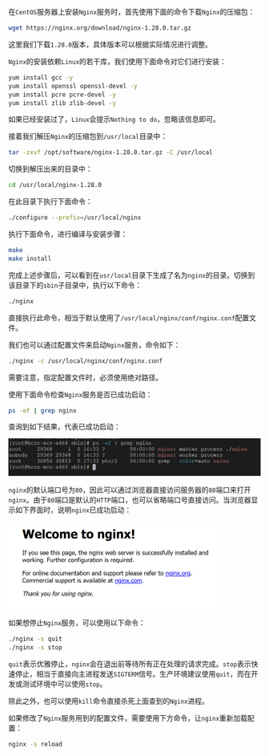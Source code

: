 在`CentOS`服务器上安装`Nginx`服务时，首先使用下面的命令下载`Nginx`的压缩包：

```sh
wget https://nginx.org/download/nginx-1.28.0.tar.gz
```

这里我们下载`1.28.0`版本，具体版本可以根据实际情况进行调整。

`Nginx`的安装依赖`Linux`的若干库，我们使用下面命令对它们进行安装：

```sh
yum install gcc -y
yum install openssl openssl-devel -y
yum install pcre pcre-devel -y
yum install zlib zlib-devel -y
```

如果已经安装过了，`Linux`会提示`Nothing to do`，忽略该信息即可。

接着我们解压`Nginx`的压缩包到`/usr/local`目录中：

```sh
tar -zxvf /opt/software/nginx-1.28.0.tar.gz -C /usr/local
```

切换到解压出来的目录中：

```sh
cd /usr/local/nginx-1.28.0
```

在此目录下执行下面命令：

```sh
./configure --prefix=/usr/local/nginx
```

执行下面命令，进行编译与安装步骤：

```sh
make
make install
```

完成上述步骤后，可以看到在`usr/local`目录下生成了名为`nginx`的目录。切换到该目录下的`sbin`子目录中，执行以下命令：

```sh
./nginx
```

直接执行此命令，相当于默认使用了`/usr/local/nginx/conf/nginx.conf`配置文件。

我们也可以通过配置文件来启动`Nginx`服务，命令如下：

```sh
./nginx -c /usr/local/nginx/conf/nginx.conf
```

需要注意，指定配置文件时，必须使用绝对路径。

使用下面命令检查`Nginx`服务是否已成功启动：

```sh
ps -ef | grep nginx
```

查询到如下结果，代表已成功启动：

<img src="image/image-20251021173332940.png" alt="image-20251021173332940" style="zoom:60%;" />

`nginx`的默认端口号为`80`，因此可以通过浏览器直接访问服务器的`80`端口来打开`nginx`。由于`80`端口是默认的`HTTP`端口，也可以省略端口号直接访问。当浏览器显示如下界面时，说明`nginx`已成功启动：

<img src="image/image-20251021173458429.png" alt="image-20251021173458429" style="zoom:50%;" />

如果想停止`Nginx`服务，可以使用以下命令：

```sh
./nginx -s quit
./nginx -s stop
```

`quit`表示优雅停止，`nginx`会在退出前等待所有正在处理的请求完成。`stop`表示快速停止，相当于直接向主进程发送`SIGTERM`信号。生产环境建议使用`quit`，而在开发或测试环境中可以使用`stop`。

除此之外，也可以使用`kill`命令直接杀死上面查到的`Nginx`进程。

如果修改了`Nginx`服务用到的配置文件，需要使用下方命令，让`nginx`重新加载配置：

```sh
nginx -s reload
```

